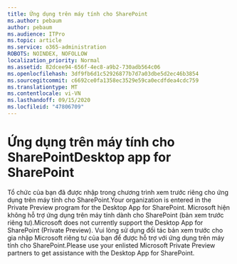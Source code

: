 ```yaml
---
title: Ứng dụng trên máy tính cho SharePoint
ms.author: pebaum
author: pebaum
ms.audience: ITPro
ms.topic: article
ms.service: o365-administration
ROBOTS: NOINDEX, NOFOLLOW
localization_priority: Normal
ms.assetid: 82dcee94-656f-4ec8-a9b2-730adb564c06
ms.openlocfilehash: 3df9fb6d1c52926877b7d7a03dbe5d2ec46b3854
ms.sourcegitcommit: c6692ce0fa1358ec3529e59ca0ecdfdea4cdc759
ms.translationtype: MT
ms.contentlocale: vi-VN
ms.lasthandoff: 09/15/2020
ms.locfileid: "47806709"
---
```

# <a name="desktop-app-for-sharepoint"></a><span data-ttu-id="ca8cd-102">Ứng dụng trên máy tính cho SharePoint</span><span class="sxs-lookup"><span data-stu-id="ca8cd-102">Desktop app for SharePoint</span></span>

<span data-ttu-id="ca8cd-103">Tổ chức của bạn đã được nhập trong chương trình xem trước riêng cho ứng dụng trên máy tính cho SharePoint.</span><span class="sxs-lookup"><span data-stu-id="ca8cd-103">Your organization is entered in the Private Preview program for the Desktop App for SharePoint.</span></span> <span data-ttu-id="ca8cd-104">Microsoft hiện không hỗ trợ ứng dụng trên máy tính dành cho SharePoint (bản xem trước riêng tư).</span><span class="sxs-lookup"><span data-stu-id="ca8cd-104">Microsoft does not currently support the Desktop App for SharePoint (Private Preview).</span></span> <span data-ttu-id="ca8cd-105">Vui lòng sử dụng đối tác bản xem trước cho gia nhập Microsoft riêng tư của bạn để được hỗ trợ với ứng dụng trên máy tính cho SharePoint.</span><span class="sxs-lookup"><span data-stu-id="ca8cd-105">Please use your enlisted Microsoft Private Preview partners to get assistance with the Desktop App for SharePoint.</span></span>
